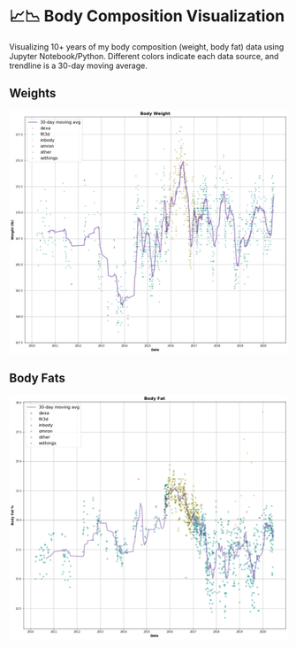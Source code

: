 # 📈📉 Body Composition Visualization

Visualizing 10+ years of my body composition (weight, body fat) data using Jupyter Notebook/Python. Different colors indicate each data source, and trendline is a 30-day moving average.

## Weights

![Body Weights](example-chart-weights.png "Body Weights")

## Body Fats

![Body Fats](example-chart-bodyfats.png "Body Fats")
